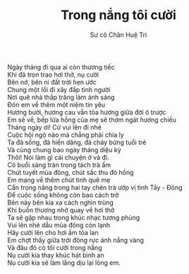 ﻿---
title: Trong nắng tôi cười
author: Sư cô Chân Huệ Tri
---

<!-- Xóm Hạ, tháng 12 năm 2021 -->

<div class="verse"><p>Ngày tháng đi qua ai còn thương tiếc<br/>
Khi đã trọn trao hơi thở, nụ cười<br/>
Bên nớ, bên ni đất trời hẹn ước<br/>
Chung một lối đi xây đắp tình người<br/>
Nơi quê nhà thắp trăng làm ánh sáng<br/>
Đón em về thêm một niệm tin yêu<br/>
Hương bưởi, hương cau vẫn tỏa hương giữa đời ô trược<br/>
Em sẽ về, bếp lửa hồng của mẹ sẽ thơm ngát hương chiều<br/>
Tháng ngày ơi! Cứ vui lên đi nhé<br/>
Cuộc hội ngộ nào mà chẳng phải chia ly<br/>
Ta đã sống, đã hiến dâng, đã cháy bừng tuổi trẻ<br/>
Và cùng chung bao ngày tháng diệu kỳ<br/>
Thôi! Nói làm gì cái chuyện ở và đi.<br/>
Có buổi sáng tràn trong tách trà ấm<br/>
Chút tuyết mùa đông, chút sắc thu đỏ hồng<br/>
Em mang về thêm chút tình quê mẹ<br/>
Cẩn trọng nâng trong hai tay chén trà ướp vị tình Tây - Đông<br/>
Để cuộc sống không còn bao cách trở<br/>
Bên này bên kia xa cách nghìn trùng<br/>
Khi buồn thương nhớ quay về hơi thở<br/>
Ta sẽ gặp nhau trong khúc nhạc tương phùng <br/>
Vui lên nhé dẫu mùa đông còn lạnh<br/>
Hãy cười lên cho hơi ấm tỏa lan<br/>
Em chợt thấy giữa trời đông rực ánh nắng vàng<br/>
Và đâu đó có tôi cười trong nắng<br/>
Nụ cười kia thay khúc hát bình an<br/>
Nụ cười kia sẽ làm lắng dịu lại lòng em.</p></div>

